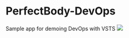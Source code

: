 # PerfectBody-DevOps
Sample app for demoing DevOps with VSTS
<img src="https://houssemdellai.visualstudio.com/_apis/public/build/definitions/dfec64f9-d8b1-4993-a40a-86aefbb843c1/17/badge"/>
